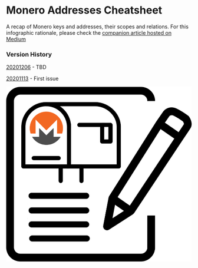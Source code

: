 # Monero Addresses Cheatsheet

A recap of Monero keys and addresses, their scopes and relations. For this infographic rationale, please check the [companion article hosted on Medium](https://medium.com/@baro77/4ce51df7daa5?source=friends_link&sk=ca0b7dc102333842816ef510f4ad4eb2)  

### Version History

[20201206](https://github.com/baro77/MoneroAddressesCS/blob/main/MoneroAddressesCheatsheet20201206.pdf) - TBD

[20201113](https://github.com/baro77/MoneroAddressesCS/blob/main/MoneroAddressesCheatsheet20201113.pdf) - First issue


![Monero PO BOX Notepad](featured2.png)
